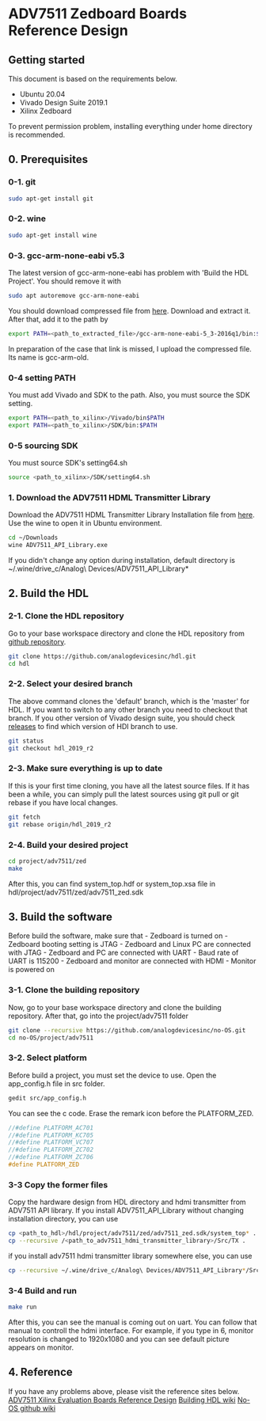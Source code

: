# ADV7511 Zedboard Boards Reference Design

## Getting started
This document is based on the requirements below.

- Ubuntu 20.04
- Vivado Design Suite 2019.1
- Xilinx Zedboard

To prevent permission problem, installing everything under home directory is recommended.

## 0. Prerequisites

### 0-1. git
```bash
sudo apt-get install git
```

### 0-2. wine
```bash
sudo apt-get install wine
```

### 0-3. gcc-arm-none-eabi v5.3
The latest version of gcc-arm-none-eabi has problem with 'Build the HDL Project'. You should remove it with
```bash
sudo apt autoremove gcc-arm-none-eabi
```
You should download compressed file from [here](https://armkeil.blob.core.windows.net/developer/Files/downloads/gnu-rm/gccarmnoneeabi532016q120160330linuxtar.bz2). Download and extract it. After that, add it to the path by
```bash
export PATH=<path_to_extracted_file>/gcc-arm-none-eabi-5_3-2016q1/bin:$PATH
```
In preparation of the case that link is missed, I upload the compressed file. Its name is gcc-arm-old.

### 0-4 setting PATH
You must add Vivado and SDK to the path. Also, you must source the SDK setting.
```bash
export PATH=<path_to_xilinx>/Vivado/bin$PATH
export PATH=<path_to_xilinx>/SDK/bin:$PATH
```

### 0-5 sourcing SDK
You must source SDK's setting64.sh
```bash
source <path_to_xilinx>/SDK/setting64.sh
```

### 1. Download the ADV7511 HDML Transmitter Library
Download the ADV7511 HDML Transmitter Library Installation file from [here](https://www.analog.com/media/en/dsp-hardware-software/software-modules/ADV7511_API_Library.exe). Use the wine to open it in Ubuntu environment.
```bash
cd ~/Downloads
wine ADV7511_API_Library.exe
```
If you didn't change any option during installation, default directory is 
\~/.wine/drive_c/Analog\ Devices/ADV7511_API_Library*

## 2. Build the HDL

### 2-1. Clone the HDL repository
Go to your base workspace directory and clone the HDL repository from [github repository](https://github.com/analogdevicesinc/hdl).
```bash
git clone https://github.com/analogdevicesinc/hdl.git
cd hdl
```

### 2-2. Select your desired branch
The above command clones the 'default' branch, which is the 'master' for HDL. If you want to switch to any other branch you need to checkout that branch.
If you other version of Vivado design suite, you should check [releases](https://github.com/analogdevicesinc/hdl/releases) to find which version of HDI branch to use.
```bash
git status
git checkout hdl_2019_r2
```

### 2-3. Make sure everything is up to date
If this is your first time cloning, you have all the latest source files. If it has been a while, you can simply pull the latest sources using git pull or git rebase if you have local changes.
```bash
git fetch
git rebase origin/hdl_2019_r2
```

### 2-4. Build your desired project
```bash
cd project/adv7511/zed
make
```
After this, you can find system_top.hdf or system_top.xsa file in hdl/project/adv7511/zed/adv7511_zed.sdk

## 3. Build the software
Before build the software, make sure that
		- Zedboard is turned on
		- Zedboard booting setting is JTAG
		- Zedboard and Linux PC are connected with JTAG
		- Zedboard and PC are connected with UART
		- Baud rate of UART is 115200
		- Zedboard and monitor are connected with HDMI
		- Monitor is powered on

### 3-1. Clone the building repository
Now, go to your base workspace directory and clone the building repository. After that, go into the project/adv7511 folder
```bash
git clone --recursive https://github.com/analogdevicesinc/no-OS.git
cd no-OS/project/adv7511
```
### 3-2. Select platform
Before build a project, you must set the device to use. Open the app_config.h file in src folder.
```bash
gedit src/app_config.h
```
You can see the c code. Erase the remark icon before the PLATFORM_ZED.
```c
//#define PLATFORM_AC701
//#define PLATFORM_KC705
//#define PLATFORM_VC707
//#define PLATFORM_ZC702
//#define PLATFORM_ZC706
#define PLATFORM_ZED
```
### 3-3 Copy the former files
Copy the hardware design from HDL directory and hdmi transmitter from ADV7511 API library. If you install ADV7511_API_Library without changing installation directory, you can use
```bash
cp <path_to_hdl>/hdl/project/adv7511/zed/adv7511_zed.sdk/system_top* .
cp --recursive /<path_to_adv7511_hdmi_transmitter_library>/Src/TX .
```

if you install adv7511 hdmi transmitter library somewhere else, you can use
```bash
cp --recursive ~/.wine/drive_c/Analog\ Devices/ADV7511_API_Library*/Src/TX .
```

### 3-4 Build and run
```bash
make run
```
After this, you can see the manual is coming out on uart. You can follow that manual to controll the hdmi interface.
For example, if you type in 6, monitor resolution is changed to 1920x1080 and you can see default picture appears on monitor.

## 4. Reference
If you have any problems above, please visit the reference sites below.
	[ADV7511 Xilinx Evaluation Boards Reference Design](https://wiki.analog.com/resources/fpga/xilinx/kc705/adv7511)
	[Building HDL wiki](https://wiki.analog.com/resources/fpga/docs/build)
	[No-OS github wiki](https://github.com/analogdevicesinc/no-OS/wiki)
